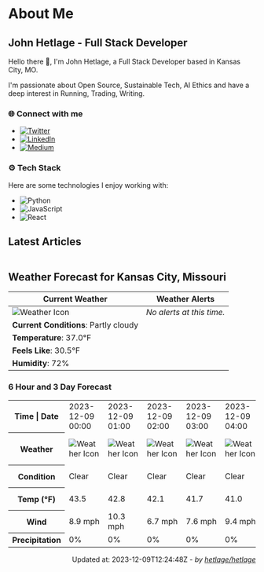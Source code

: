 # About Me

## John Hetlage - Full Stack Developer

Hello there 👋, I'm John Hetlage, a Full Stack Developer based in Kansas City, MO. 

I'm passionate about Open Source, Sustainable Tech, AI Ethics and have a deep interest in Running, Trading, Writing.

### 🌐 Connect with me
- [![Twitter](https://img.shields.io/badge/Twitter-1DA1F2?style=for-the-badge&logo=twitter&logoColor=white)](https://twitter.com/j_hetlage)
- [![LinkedIn](https://img.shields.io/badge/LinkedIn-0077B5?style=for-the-badge&logo=linkedin&logoColor=white)](https://linkedin.com/in/john-hetlage)
- [![Medium](https://img.shields.io/badge/Medium-12100E?style=for-the-badge&logo=medium&logoColor=white)](https://medium.com/@jhetlage)

### ⚙️ Tech Stack
Here are some technologies I enjoy working with:
- ![Python](https://img.shields.io/badge/-Python-05122A?style=flat&logo=Python)
- ![JavaScript](https://img.shields.io/badge/-JavaScript-05122A?style=flat&logo=JavaScript)
- ![React](https://img.shields.io/badge/-React-05122A?style=flat&logo=React)


## Latest Articles

<table>
  <tbody></tbody>
</table>


## Weather Forecast for Kansas City, Missouri

| **Current Weather** | **Weather Alerts** |
|---------------------|--------------------|
| ![Weather Icon](https://cdn.weatherapi.com/weather/64x64/night/116.png) |  _No alerts at this time._  |
| **Current Conditions**: Partly cloudy |  | 
| **Temperature**: 37.0°F |  |
| **Feels Like**: 30.5°F |  |
| **Humidity**: 72% | |

### 6 Hour and 3 Day Forecast

<table>
  <tbody>  
    <tr><th>Time | Date</th><td>2023-12-09 00:00</td><td>2023-12-09 01:00</td><td>2023-12-09 02:00</td><td>2023-12-09 03:00</td><td>2023-12-09 04:00</td><td>2023-12-09 05:00</td><td>2023-12-09</td><td>2023-12-10</td><td>2023-12-11</td></tr>
    <tr><th>Weather</th><td><img src="https://cdn.weatherapi.com/weather/64x64/night/113.png" alt="Weather Icon"></td><td><img src="https://cdn.weatherapi.com/weather/64x64/night/113.png" alt="Weather Icon"></td><td><img src="https://cdn.weatherapi.com/weather/64x64/night/113.png" alt="Weather Icon"></td><td><img src="https://cdn.weatherapi.com/weather/64x64/night/113.png" alt="Weather Icon"></td><td><img src="https://cdn.weatherapi.com/weather/64x64/night/113.png" alt="Weather Icon"></td><td><img src="https://cdn.weatherapi.com/weather/64x64/night/113.png" alt="Weather Icon"></td>
    <td><img src="https://cdn.weatherapi.com/weather/64x64/day/113.png" alt="Weather Icons"</td><td><img src="https://cdn.weatherapi.com/weather/64x64/day/116.png" alt="Weather Icons"</td><td><img src="https://cdn.weatherapi.com/weather/64x64/day/113.png" alt="Weather Icons"</td></tr>
    <tr><th>Condition</th><td>Clear</td><td>Clear</td><td>Clear</td><td>Clear</td><td>Clear</td><td>Clear</td>
    <td>Sunny</td><td>Partly cloudy</td><td>Sunny</td></tr>
    <tr><th>Temp (°F)</th><td>43.5</td><td>42.8</td><td>42.1</td><td>41.7</td><td>41.0</td><td>39.9</td>
    <td>49.5° / 36.7°F</td><td>43.2° / 26.4°F</td><td>49.5° / 28.4°F</td></tr>
    <tr><th>Wind</th><td>8.9 mph</td><td>10.3 mph</td><td>6.7 mph</td><td>7.6 mph</td><td>9.4 mph</td><td>6.5 mph</td>
    <td>17.9 mph</td><td>14.5 mph</td><td>8.3 mph</td></tr>
    <tr><th>Precipitation</th><td>0%</td><td>0%</td><td>0%</td><td>0%</td><td>0%</td><td>0%</td>
    <td>0%</td><td>0%</td><td>0%</td></tr>
  </tbody>
</table>

<div align="right">

Updated at: 2023-12-09T12:24:48Z - *by [hetlage/hetlage](https://github.com/hetlage/hetlage)*

</div>

